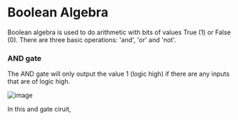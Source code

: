 # Boolean Algebra

Boolean algebra is used to do arithmetic with bits of values True (1) or False (0).
There are three basic operations: 'and', 'or' and 'not'.

### AND gate
The AND gate will only output the value 1 (logic high) if there are any inputs that are of logic high. 

![image](https://github.com/user-attachments/assets/51449cfe-5bc0-4a58-bcdc-93c19e55b1a5)

In this and gate ciruit,
